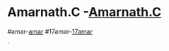 # Amarnath.C -[Amarnath.C](https//:github.com/Amarnath.C)
#amar-[amar](https//:github.com/amar)
#17amar-[17amar](https//:github.com/17amar)





 

 

  `
  
  








